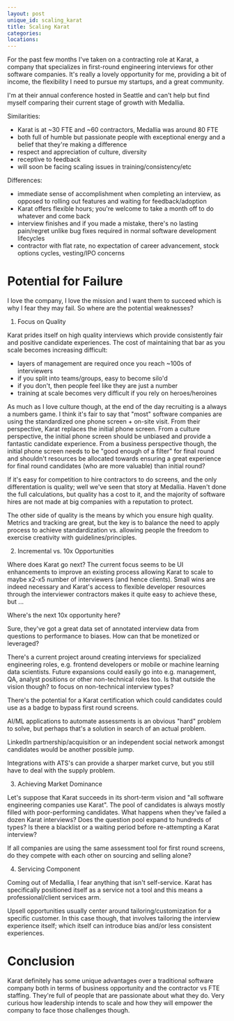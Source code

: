 ```yaml
---
layout: post
unique_id: scaling_karat
title: Scaling Karat
categories: 
locations: 
---
```


For the past few months I've taken on a contracting role at Karat, a company that specializes in first-round engineering interviews for other software companies.  It's really a lovely opportunity for me, providing a bit of income, the flexibility I need to pursue my startups,  and a great community.

I'm at their annual conference hosted in Seattle and can't help but find myself comparing their current stage of growth with Medallia.

Similarities:
* Karat is at ~30 FTE and ~60 contractors, Medallia was around 80 FTE
* both full of humble but passionate people with exceptional energy and a belief that they're making a difference
* respect and appreciation of culture, diversity
* receptive to feedback
* will soon be facing scaling issues in training/consistency/etc

Differences:
* immediate sense of accomplishment when completing an interview, as opposed to rolling out features and waiting for feedback/adoption
* Karat offers flexible hours; you're welcome to take a month off to do whatever and come back
* interview finishes and if you made a mistake, there's no lasting pain/regret unlike bug fixes required in normal software development lifecycles
* contractor with flat rate, no expectation of career advancement, stock options cycles, vesting/IPO concerns

# Potential for Failure

I love the company, I love the mission and I want them to succeed which is why I fear they may fail.  So where are the potential weaknesses?

1. Focus on Quality

Karat prides itself on high quality interviews which provide consistently fair and positive candidate experiences.  The cost of maintaining that bar as you scale becomes increasing difficult:
* layers of management are required once you reach ~100s of interviewers
* if you split into teams/groups, easy to become silo'd
* if you don't, then people feel like they are just a number
* training at scale becomes very difficult if you rely on heroes/heroines

As much as I love culture though, at the end of the day recruiting is a always a numbers game.  I think it's fair to say that "most" software companies are using the standardized one phone screen + on-site visit.  From their perspective, Karat replaces the initial phone screen.  From a culture perspective, the initial phone screen should be unbiased and provide a fantastic candidate experience.  From a business perspective though, the initial phone screen needs to be "good enough of a filter" for final round and shouldn't resources be allocated towards ensuring a great experience for final round candidates (who are more valuable) than initial round?

If it's easy for competition to hire contractors to do screens, and the only differentation is quality; well we've seen that story at Medallia.  Haven't done the full calculations, but quality has a cost to it, and the majority of software hires are not made at big companies with a reputation to protect.

The other side of quality is the means by which you ensure high quality.  Metrics and tracking are great, but the key is to balance the need to apply process to achieve standardization vs. allowing people the freedom to exercise creativity with guidelines/principles.

2. Incremental vs. 10x Opportunities

Where does Karat go next?  The current focus seems to be UI enhancements to improve an existing process allowing Karat to scale to maybe x2-x5 number of interviewers (and hence clients).  Small wins are indeed necessary and Karat's access to flexible developer resources through the interviewer contractors makes it quite easy to achieve these, but ...

Where's the next 10x opportunity here?

Sure, they've got a great data set of annotated interview data from questions to performance to biases.  How can that be monetized or leveraged?

There's a current project around creating interviews for specialized engineering roles, e.g. frontend developers or mobile or machine learning data scientists.  Future expansions could easily go into e.g. management, QA, analyst positions or other non-technical roles too.  Is that outside the  vision though? to focus on non-technical interview types?

There's the potential for a Karat certification which could candidates could use as a badge to bypass first round screens.

AI/ML applications to automate assessments is an obvious "hard" problem to solve, but perhaps that's a solution in search of an actual problem.

LinkedIn partnership/acquisition or an independent social network amongst candidates would be another possible jump.

Integrations with ATS's can provide a sharper market curve, but you still have to deal with the supply problem.

3. Achieving Market Dominance

Let's suppose that Karat succeeds in its short-term vision and "all software engineering companies use Karat".  The pool of candidates is always mostly filled with poor-performing candidates.  What happens when they've failed a dozen Karat interviews?  Does the question pool expand to hundreds of types?  Is there a blacklist or a waiting period before re-attempting a Karat interview?

If all companies are using the same assessment tool for first round screens, do they compete with each other on sourcing and selling alone?

4. Servicing Component

Coming out of Medallia, I fear anything that isn't self-service.  Karat has specifically positioned itself as a service not a tool and this means a professional/client services arm.

Upsell opportunities usually center around tailoring/customization for a specific customer.  In this case though, that involves tailoring the interview experience itself; which itself can introduce bias and/or less consistent experiences.

# Conclusion

Karat definitely has some unique advantages over a traditional software company both in terms of business opportunity and the contractor vs FTE staffing.  They're full of people that are passionate about what they do.  Very curious how leadership intends to scale and how they will empower the company to face those challenges though.
